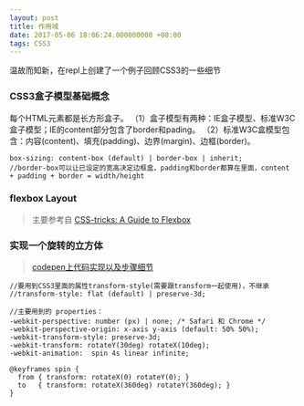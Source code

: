 ```yaml
---
layout: post
title: 作用域
date: 2017-05-06 18:06:24.000000000 +08:00
tags: CSS3
---
```


温故而知新，在repl上创建了一个例子回顾CSS3的一些细节


### CSS3盒子模型基础概念
每个HTML元素都是长方形盒子。
（1）盒子模型有两种：IE盒子模型、标准W3C盒子模型；IE的content部分包含了border和pading。
（2）标准W3C盒模型包含：内容(content)、填充(padding)、边界(margin)、边框(border)。

```
box-sizing: content-box (default) | border-box | inherit;
//border-box可以让已设定的宽高决定边框盒，padding和border都算在里面，content + padding + border = width/height
```

### flexbox Layout

> 主要参考自 [CSS-tricks: A Guide to Flexbox](https://css-tricks.com/snippets/css/a-guide-to-flexbox/)


### 实现一个旋转的立方体

> [codepen上代码实现以及步骤细节](https://codepen.io/woodghost/pen/BRmjYK?editors=1100)

```
//要用到CSS3里面的属性transform-style(需要跟transform一起使用)，不继承
//transform-style: flat (default) | preserve-3d;

//主要用到的 properties：
-webkit-perspective: number (px) | none; /* Safari 和 Chrome */
-webkit-perspective-origin: x-axis y-axis (default: 50% 50%);
-webkit-transform-style: preserve-3d;
-webkit-transform: rotateY(30deg) rotateX(10deg);
-webkit-animation:  spin 4s linear infinite;

@keyframes spin {
  from { transform: rotateX(0) rotateY(0); }
  to   { transform: rotateX(360deg) rotateY(360deg); }
}

```